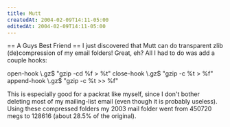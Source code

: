 ```yaml
---
title: Mutt
createdAt: 2004-02-09T14:11-05:00
editedAt: 2004-02-09T14:11-05:00
---
```


== A Guys Best Friend ==
I just discovered that Mutt can do transparent zlib (de)compression of my email folders! Great, eh? All I had to do was add a couple hooks:

  open-hook \\.gz$ "gzip -cd %f > %t"
  close-hook \\.gz$ "gzip -c %t > %f"
  append-hook \\.gz$ "gzip -c %t >> %f"

This is especially good for a packrat like myself, since I don't bother deleting most of my mailing-list email (even though it is probably useless). Using these compressed folders my 2003 mail folder went from 450720 megs to 128616 (about 28.5% of the original).

